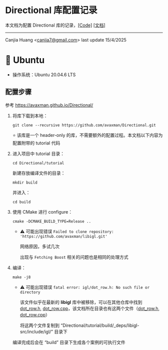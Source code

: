 # Directional 库配置记录

本文档为配置 Directional 库的记录，[[Code]](https://github.com/avaxman/Directional) [[文档]](https://avaxman.github.io/Directional/)

---

Canjia Huang <<canjia7@gmail.com>> last update 15/4/2025

# :penguin: Ubuntu

- 操作系统：Ubuntu 20.04.6 LTS

## 配置步骤

参考 https://avaxman.github.io/Directional/

1. 将库下载到本地：

    ```
    git clone --recursive https://github.com/avaxman/Directional.git
    ```

    :star: 该库是一个 header-only 的库，不需要额外的配置过程。本文档以下内容为配置附带的 tutorial 代码

2. 进入项目中 tutorial 目录：

    ```
    cd Directional/tutorial
    ```

    新建存放编译文件的目录：

    ```
    mkdir build
    ```

    并进入：

    ```
    cd build
    ```

3. 使用 CMake 进行 configure：

    ```
    cmake -DCMAKE_BUILD_TYPE=Release ..
    ```

    - :warning: 可能出现错误 `Failed to clone repository: 'https://github.com/avaxman/libigl.git'`

        网络原因，多试几次

        出现与 `Fetching Boost` 相关的问题也是相同的处理方式

4. 编译：

    ```
    make -j8
    ```

    - :warning: 可能出现错误 `fatal error: igl/dot_row.h: No such file or directory`

        该文件似乎在最新的 **libigl** 库中被移除，可以在其他仓库中找到 [dot_row.h](https://libigl.github.io/dox/dot__row_8h_source.html), [dot_row.cpp](https://github.com/clo3d/libigl/blob/main/dot_row.cpp)，该文档所在目录也有这两个文件（[dot_row.h](dot_row.h), [dot_row.cpp](dot_row.cpp)）

        将这两个文件复制到 “Directional/tutorial/build/_deps/libigl-src/include/igl/” 目录下
    
    编译完成后会在 “build” 目录下生成各个案例的可执行文件